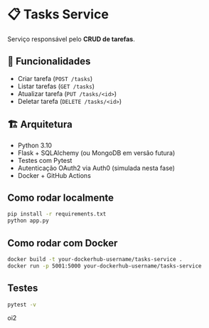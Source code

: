 # 📋 Tasks Service

Serviço responsável pelo **CRUD de tarefas**.

## 🚀 Funcionalidades
- Criar tarefa (`POST /tasks`)
- Listar tarefas (`GET /tasks`)
- Atualizar tarefa (`PUT /tasks/<id>`)
- Deletar tarefa (`DELETE /tasks/<id>`)

## 🏗 Arquitetura
- Python 3.10
- Flask + SQLAlchemy (ou MongoDB em versão futura)
- Testes com Pytest
- Autenticação OAuth2 via Auth0 (simulada nesta fase)
- Docker + GitHub Actions

## Como rodar localmente
```bash
pip install -r requirements.txt
python app.py
```

## Como rodar com Docker
```bash
docker build -t your-dockerhub-username/tasks-service .
docker run -p 5001:5000 your-dockerhub-username/tasks-service
```

## Testes
```bash
pytest -v
```

oi2